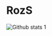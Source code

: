 # RozS







![Github stats 1](https://github-readme-stats.vercel.app/api?username=Salih-Ozarslan&show_icons=true&theme=radical)
